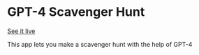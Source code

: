 # GPT-4 Scavenger Hunt
[See it live](https://scavenger-hunt.elliotplant.com/)

This app lets you make a scavenger hunt with the help of GPT-4
